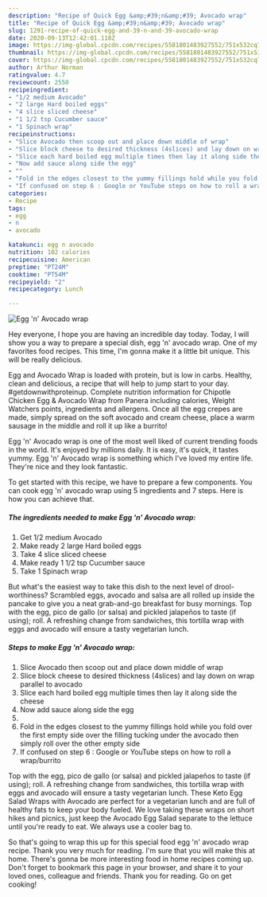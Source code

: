```yaml
---
description: "Recipe of Quick Egg &amp;#39;n&amp;#39; Avocado wrap"
title: "Recipe of Quick Egg &amp;#39;n&amp;#39; Avocado wrap"
slug: 1291-recipe-of-quick-egg-and-39-n-and-39-avocado-wrap
date: 2020-09-13T12:42:01.118Z
image: https://img-global.cpcdn.com/recipes/5581801483927552/751x532cq70/egg-n-avocado-wrap-recipe-main-photo.jpg
thumbnail: https://img-global.cpcdn.com/recipes/5581801483927552/751x532cq70/egg-n-avocado-wrap-recipe-main-photo.jpg
cover: https://img-global.cpcdn.com/recipes/5581801483927552/751x532cq70/egg-n-avocado-wrap-recipe-main-photo.jpg
author: Arthur Norman
ratingvalue: 4.7
reviewcount: 2550
recipeingredient:
- "1/2 medium Avocado"
- "2 large Hard boiled eggs"
- "4 slice sliced cheese"
- "1 1/2 tsp Cucumber sauce"
- "1 Spinach wrap"
recipeinstructions:
- "Slice Avocado then scoop out and place down middle of wrap"
- "Slice block cheese to desired thickness (4slices) and lay down on wrap parallel to avocado"
- "Slice each hard boiled egg multiple times then lay it along side the cheese"
- "Now add sauce along side the egg"
- ""
- "Fold in the edges closest to the yummy fillings hold while you fold over the first empty side over the filling tucking under the avocado then simply roll over the other empty side"
- "If confused on step 6 : Google or YouTube steps on how to roll a wrap/burrito"
categories:
- Recipe
tags:
- egg
- n
- avocado

katakunci: egg n avocado 
nutrition: 102 calories
recipecuisine: American
preptime: "PT24M"
cooktime: "PT54M"
recipeyield: "2"
recipecategory: Lunch

---
```



![Egg &#39;n&#39; Avocado wrap](https://img-global.cpcdn.com/recipes/5581801483927552/751x532cq70/egg-n-avocado-wrap-recipe-main-photo.jpg)

Hey everyone, I hope you are having an incredible day today. Today, I will show you a way to prepare a special dish, egg &#39;n&#39; avocado wrap. One of my favorites food recipes. This time, I'm gonna make it a little bit unique. This will be really delicious.

Egg and Avocado Wrap is loaded with protein, but is low in carbs. Healthy, clean and delicious, a recipe that will help to jump start to your day. #getdownwithproteinup. Complete nutrition information for Chipotle Chicken Egg &amp; Avocado Wrap from Panera including calories, Weight Watchers points, ingredients and allergens. Once all the egg crepes are made, simply spread on the soft avocado and cream cheese, place a warm sausage in the middle and roll it up like a burrito!

Egg &#39;n&#39; Avocado wrap is one of the most well liked of current trending foods in the world. It's enjoyed by millions daily. It is easy, it's quick, it tastes yummy. Egg &#39;n&#39; Avocado wrap is something which I've loved my entire life. They're nice and they look fantastic.


To get started with this recipe, we have to prepare a few components. You can cook egg &#39;n&#39; avocado wrap using 5 ingredients and 7 steps. Here is how you can achieve that.

<!--inarticleads1-->

##### The ingredients needed to make Egg &#39;n&#39; Avocado wrap:

1. Get 1/2 medium Avocado
1. Make ready 2 large Hard boiled eggs
1. Take 4 slice sliced cheese
1. Make ready 1 1/2 tsp Cucumber sauce
1. Take 1 Spinach wrap


But what&#39;s the easiest way to take this dish to the next level of drool-worthiness? Scrambled eggs, avocado and salsa are all rolled up inside the pancake to give you a neat grab-and-go breakfast for busy mornings. Top with the egg, pico de gallo (or salsa) and pickled jalapeños to taste (if using); roll. A refreshing change from sandwiches, this tortilla wrap with eggs and avocado will ensure a tasty vegetarian lunch. 

<!--inarticleads2-->

##### Steps to make Egg &#39;n&#39; Avocado wrap:

1. Slice Avocado then scoop out and place down middle of wrap
1. Slice block cheese to desired thickness (4slices) and lay down on wrap parallel to avocado
1. Slice each hard boiled egg multiple times then lay it along side the cheese
1. Now add sauce along side the egg
1. 
1. Fold in the edges closest to the yummy fillings hold while you fold over the first empty side over the filling tucking under the avocado then simply roll over the other empty side
1. If confused on step 6 : Google or YouTube steps on how to roll a wrap/burrito


Top with the egg, pico de gallo (or salsa) and pickled jalapeños to taste (if using); roll. A refreshing change from sandwiches, this tortilla wrap with eggs and avocado will ensure a tasty vegetarian lunch. These Keto Egg Salad Wraps with Avocado are perfect for a vegetarian lunch and are full of healthy fats to keep your body fueled. We love taking these wraps on short hikes and picnics, just keep the Avocado Egg Salad separate to the lettuce until you&#39;re ready to eat. We always use a cooler bag to. 

So that's going to wrap this up for this special food egg &#39;n&#39; avocado wrap recipe. Thank you very much for reading. I'm sure that you will make this at home. There's gonna be more interesting food in home recipes coming up. Don't forget to bookmark this page in your browser, and share it to your loved ones, colleague and friends. Thank you for reading. Go on get cooking!
